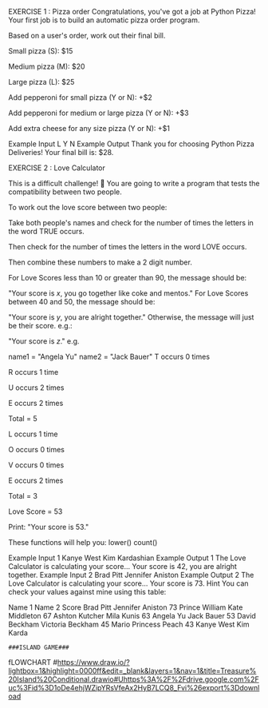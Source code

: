 EXERCISE 1 : Pizza order
Congratulations, you've got a job at Python Pizza! Your first job is to build an automatic pizza order program.

Based on a user's order, work out their final bill.

Small pizza (S): $15

Medium pizza (M): $20

Large pizza (L): $25

Add pepperoni for small pizza (Y or N): +$2

Add pepperoni for medium or large pizza (Y or N): +$3

Add extra cheese for any size pizza (Y or N): +$1

Example Input
L
Y
N
Example Output
Thank you for choosing Python Pizza Deliveries!
Your final bill is: $28.

EXERCISE 2 : Love Calculator

 This is a difficult challenge! 💪
You are going to write a program that tests the compatibility between two people.

To work out the love score between two people:

Take both people's names and check for the number of times the letters in the word TRUE occurs.

Then check for the number of times the letters in the word LOVE occurs.

Then combine these numbers to make a 2 digit number.

For Love Scores less than 10 or greater than 90, the message should be:

"Your score is *x*, you go together like coke and mentos."
For Love Scores between 40 and 50, the message should be:

"Your score is *y*, you are alright together."
Otherwise, the message will just be their score. e.g.:

"Your score is *z*."
e.g.

name1 = "Angela Yu"
name2 = "Jack Bauer"
T occurs 0 times

R occurs 1 time

U occurs 2 times

E occurs 2 times

Total = 5

L occurs 1 time

O occurs 0 times

V occurs 0 times

E occurs 2 times

Total = 3

Love Score = 53

Print: "Your score is 53."

These functions will help you:
lower() count()

Example Input 1
Kanye West
Kim Kardashian
Example Output 1
The Love Calculator is calculating your score...
Your score is 42, you are alright together.
Example Input 2
Brad Pitt
Jennifer Aniston
Example Output 2
The Love Calculator is calculating your score...
Your score is 73.
Hint
You can check your values against mine using this table:

Name 1	Name 2	Score
Brad Pitt	Jennifer Aniston	73
Prince William	Kate Middleton	67
Ashton Kutcher	Mila Kunis	63
Angela Yu	Jack Bauer	53
David Beckham	Victoria Beckham	45
Mario	Princess Peach	43
Kanye West	Kim Karda


	###ISLAND GAME###
fLOWCHART
	#https://www.draw.io/?lightbox=1&highlight=0000ff&edit=_blank&layers=1&nav=1&title=Treasure%20Island%20Conditional.drawio#Uhttps%3A%2F%2Fdrive.google.com%2Fuc%3Fid%3D1oDe4ehjWZipYRsVfeAx2HyB7LCQ8_Fvi%26export%3Ddownload
